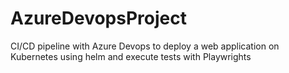 # AzureDevopsProject
CI/CD pipeline with Azure Devops to  deploy a web application on Kubernetes using helm and execute tests with Playwrights 
